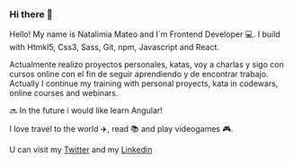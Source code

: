 ### Hi there 👋

Hello! My name is Natalimia Mateo and I´m Frontend Developer :computer:. I build with Htmkl5, Css3, Sass, Git, npm, Javascript and React.

Actualmente realizo proyectos personales, katas, voy a charlas y sigo con cursos online con el fin de seguir aprendiendo y de encontrar trabajo.
Actually I continue my training with personal proyects, kata in codewars, online courses and webinars.

:soon: In the future i would like learn Angular!

I love travel to the world :airplane:, read :books: and play videogames :video_game:. 

U can visit my [Twitter](https://twitter.com/natitey) and my [Linkedin](https://www.linkedin.com/in/nataliamateomenendez/)


<!--
**nataliamateo/nataliamateo** is a ✨ _special_ ✨ repository because its `README.md` (this file) appears on your GitHub profile.






